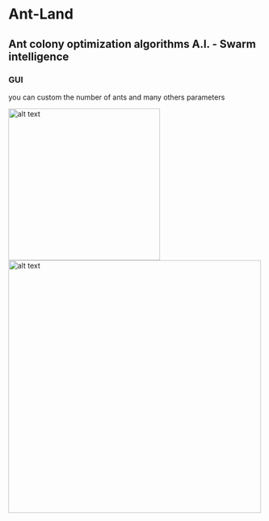 # Ant-Land
## Ant colony optimization algorithms A.I. - Swarm intelligence
### GUI

you can custom the number of ants and many others parameters

<img src="https://github.com/raphaelauv/Ant-Land/blob/master/ant.gif?raw=true" alt="alt text" width="300" height="whatever">

<img src="https://user-images.githubusercontent.com/10202690/32149541-4c7cb886-bd06-11e7-9065-9070bb77348b.png" alt="alt text" width="500" height="whatever">

